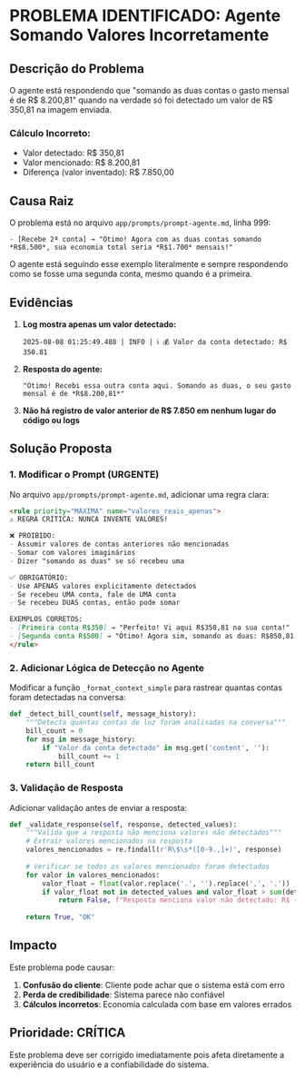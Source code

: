 # PROBLEMA IDENTIFICADO: Agente Somando Valores Incorretamente

## Descrição do Problema

O agente está respondendo que "somando as duas contas o gasto mensal é de R$ 8.200,81" quando na verdade só foi detectado um valor de R$ 350,81 na imagem enviada.

### Cálculo Incorreto:
- Valor detectado: R$ 350,81
- Valor mencionado: R$ 8.200,81  
- Diferença (valor inventado): R$ 7.850,00

## Causa Raiz

O problema está no arquivo `app/prompts/prompt-agente.md`, linha 999:

```
- [Recebe 2ª conta] → "Ótimo! Agora com as duas contas somando *R$8.500*, sua economia total seria *R$1.700* mensais!"
```

O agente está seguindo esse exemplo literalmente e sempre respondendo como se fosse uma segunda conta, mesmo quando é a primeira.

## Evidências

1. **Log mostra apenas um valor detectado:**
   ```
   2025-08-08 01:25:49.488 | INFO | ℹ️ 💰 Valor da conta detectado: R$ 350.81
   ```

2. **Resposta do agente:**
   ```
   "Ótimo! Recebi essa outra conta aqui. Somando as duas, o seu gasto mensal é de *R$8.200,81*"
   ```

3. **Não há registro de valor anterior de R$ 7.850 em nenhum lugar do código ou logs**

## Solução Proposta

### 1. Modificar o Prompt (URGENTE)

No arquivo `app/prompts/prompt-agente.md`, adicionar uma regra clara:

```markdown
<rule priority="MÁXIMA" name="valores_reais_apenas">
⚠️ REGRA CRÍTICA: NUNCA INVENTE VALORES!

❌ PROIBIDO:
- Assumir valores de contas anteriores não mencionadas
- Somar com valores imaginários
- Dizer "somando as duas" se só recebeu uma

✅ OBRIGATÓRIO:
- Use APENAS valores explicitamente detectados
- Se recebeu UMA conta, fale de UMA conta
- Se recebeu DUAS contas, então pode somar

EXEMPLOS CORRETOS:
- [Primeira conta R$350] → "Perfeito! Vi aqui R$350,81 na sua conta!"
- [Segunda conta R$500] → "Ótimo! Agora sim, somando as duas: R$850,81 total!"
</rule>
```

### 2. Adicionar Lógica de Detecção no Agente

Modificar a função `_format_context_simple` para rastrear quantas contas foram detectadas na conversa:

```python
def _detect_bill_count(self, message_history):
    """Detecta quantas contas de luz foram analisadas na conversa"""
    bill_count = 0
    for msg in message_history:
        if "Valor da conta detectado" in msg.get('content', ''):
            bill_count += 1
    return bill_count
```

### 3. Validação de Resposta

Adicionar validação antes de enviar a resposta:

```python
def _validate_response(self, response, detected_values):
    """Valida que a resposta não menciona valores não detectados"""
    # Extrair valores mencionados na resposta
    valores_mencionados = re.findall(r'R\$\s*([0-9.,]+)', response)
    
    # Verificar se todos os valores mencionados foram detectados
    for valor in valores_mencionados:
        valor_float = float(valor.replace('.', '').replace(',', '.'))
        if valor_float not in detected_values and valor_float > sum(detected_values):
            return False, f"Resposta menciona valor não detectado: R$ {valor}"
    
    return True, "OK"
```

## Impacto

Este problema pode causar:
1. **Confusão do cliente**: Cliente pode achar que o sistema está com erro
2. **Perda de credibilidade**: Sistema parece não confiável
3. **Cálculos incorretos**: Economia calculada com base em valores errados

## Prioridade: CRÍTICA

Este problema deve ser corrigido imediatamente pois afeta diretamente a experiência do usuário e a confiabilidade do sistema.